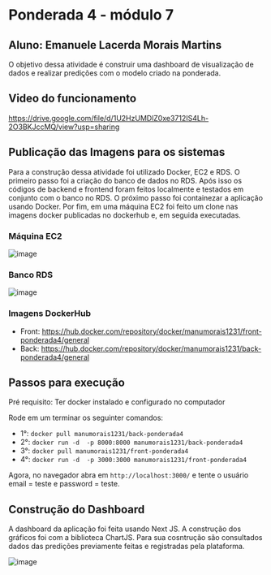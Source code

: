 # Ponderada 4 - módulo 7
## Aluno: Emanuele Lacerda Morais Martins

O objetivo dessa atividade é construir uma dashboard de visualização de dados e realizar predições com o modelo criado na ponderada.


## Video do funcionamento
https://drive.google.com/file/d/1U2HzUMDlZ0xe3712IS4Lh-2O3BKJccMQ/view?usp=sharing

## Publicação das Imagens para os sistemas
Para a construção dessa atividade foi utilizado Docker, EC2 e RDS. O primeiro passo foi a criação do banco de dados no RDS. Após isso os códigos de backend e frontend foram feitos localmente e testados em conjunto com o banco no RDS. O próximo passo foi containezar a aplicação usando Docker. Por fim, em uma máquina EC2 foi feito um clone nas imagens docker publicadas no dockerhub e, em seguida executadas.   

### Máquina EC2
![image](https://github.com/emanuelemorais/exercicios_mod7/assets/99221221/cacc182b-dbfb-49b9-89b7-6e1b65007d6d)

### Banco RDS
![image](https://github.com/emanuelemorais/exercicios_mod7/assets/99221221/662c2672-71c8-452a-9029-1469b3f3bcee)

### Imagens DockerHub
- Front: https://hub.docker.com/repository/docker/manumorais1231/front-ponderada4/general
- Back: https://hub.docker.com/repository/docker/manumorais1231/back-ponderada4/general


## Passos para execução
Pré requisito: Ter docker instalado e configurado no computador

Rode em um terminar os seguinter comandos:
- 1°: `docker pull manumorais1231/back-ponderada4`
- 2°: `docker run -d  -p 8000:8000 manumorais1231/back-ponderada4`
- 3°: `docker pull manumorais1231/front-ponderada4`
- 4°: `docker run -d  -p 3000:3000 manumorais1231/front-ponderada4`

Agora, no navegador abra em `http://localhost:3000/` e tente o usuário email = teste e password = teste.

##  Construção do Dashboard
A dashboard da aplicação foi feita usando Next JS. A construção dos gráficos foi com a biblioteca ChartJS. Para sua cosntrução são consultados dados das predições previamente feitas e registradas pela plataforma.

![image](https://github.com/emanuelemorais/exercicios_mod7/assets/99221221/d2659034-325c-45dc-8d90-9152eecfa6ee)
